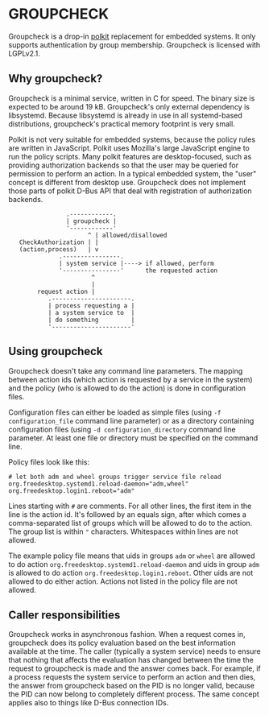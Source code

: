 GROUPCHECK
==========

Groupcheck is a drop-in
[polkit](https://www.freedesktop.org/wiki/Software/polkit/) replacement
for embedded systems. It only supports authentication by group
membership. Groupcheck is licensed with LGPLv2.1.

Why groupcheck?
---------------

Groupcheck is a minimal service, written in C for speed. The binary size
is expected to be around 19 kB. Groupcheck's only external dependency is
libsystemd. Because libsystemd is already in use in all systemd-based
distributions, groupcheck's practical memory footprint is very small.

Polkit is not very suitable for embedded systems, because the policy
rules are written in JavaScript. Polkit uses Mozilla's large JavaScript
engine to run the policy scripts. Many polkit features are
desktop-focused, such as providing authorization backends so that the
user may be queried for permission to perform an action. In a typical
embedded system, the "user" concept is different from desktop use.
Groupcheck does not implement those parts of polkit D-Bus API that deal
with registration of authorization backends.

```
                .------------.
                | groupcheck |
                '------------'
                      ^ | allowed/disallowed
   CheckAuthorization | |
   (action,process)   | v
              .----------------.
              | system service |----> if allowed, perform
              '----------------'      the requested action
                       ^
                       |
        request action |
           .----------------------.
           | process requesting a |
           | a system service to  |
           | do something         |
           '----------------------'
```

Using groupcheck
----------------

Groupcheck doesn't take any command line parameters. The mapping between
action ids (which action is requested by a service in the system) and
the policy (who is allowed to do the action) is done in configuration
files.

Configuration files can either be loaded as simple files (using
`-f configuration_file` command line parameter) or as a directory
containing configuration files (using `-d configuration_directory`
command line parameter. At least one file or directory must be
specified on the command line.

Policy files look like this:

    # let both adm and wheel groups trigger service file reload
    org.freedesktop.systemd1.reload-daemon="adm,wheel"
    org.freedesktop.login1.reboot="adm"

Lines starting with `#` are comments. For all other lines, the first
item in the line is the action id. It's followed by an equals sign,
after which comes a comma-separated list of groups which will be allowed
to do to the action. The group list is within `"` characters.
Whitespaces within lines are not allowed.

The example policy file means that uids in groups `adm` or `wheel` are
allowed to do action `org.freedesktop.systemd1.reload-daemon` and uids
in group `adm` is allowed to do action `org.freedesktop.login1.reboot`.
Other uids are not allowed to do either action. Actions not listed in
the policy file are not allowed.

Caller responsibilities
-----------------------

Groupcheck works in asynchronous fashion. When a request comes in, groupcheck
does its policy evaluation based on the best information available at the time.
The caller (typically a system service) needs to ensure that nothing that
affects the evaluation has changed between the time the request to groupcheck is
made and the answer comes back. For example, if a process requests the system
service to perform an action and then dies, the answer from groupcheck based on
the PID is no longer valid, because the PID can now belong to completely
different process. The same concept applies also to things like D-Bus connection
IDs.

